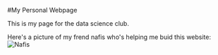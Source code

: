 #My Personal Webpage

This is my page for the data science club. 


Here's a picture of my frend nafis who's helping me buid this website: 
![Nafis](https://media.istockphoto.com/photos/see-no-evil-picture-id532379371?s=612x612)
